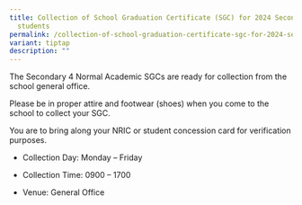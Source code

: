 ```yaml
---
title: Collection of School Graduation Certificate (SGC) for 2024 Secondary 4 NA
  students
permalink: /collection-of-school-graduation-certificate-sgc-for-2024-secondary-4-na-students/
variant: tiptap
description: ""
---
```

<p>The Secondary 4 Normal Academic&nbsp;SGCs&nbsp;are ready for&nbsp;collection
from the school general&nbsp;office.</p>
<p>Please be in proper&nbsp;attire and footwear (shoes) when you come to
the school to collect your&nbsp;SGC.&nbsp;</p>
<p>You are to&nbsp;bring along your NRIC or student concession card for verification
purposes.</p>
<ul data-tight="true" class="tight">
<li>
<p>Collection Day: Monday – Friday</p>
</li>
<li>
<p>Collection Time: 0900 – 1700</p>
</li>
<li>
<p>Venue: General Office</p>
</li>
</ul>
<p></p>